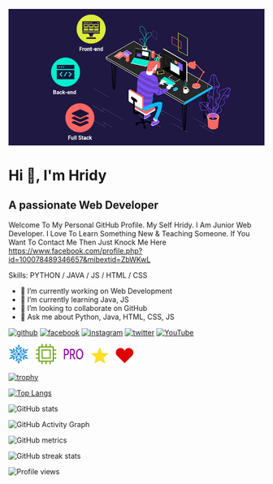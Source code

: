 ![A passionate Web Developer ](https://raw.githubusercontent.com/NdekoCode/NdekoCode/main/assets/img/banner-fullstack.gif)

# Hi 👋, I'm Hridy
## A passionate Web Developer 

Welcome To My Personal GitHub Profile. My Self Hridy. I Am Junior Web Developer. I Love To Learn Something New & Teaching Someone. If You Want To Contact Me Then Just Knock Me Here https://www.facebook.com/profile.php?id=100078489346657&mibextid=ZbWKwL

Skills: PYTHON / JAVA / JS / HTML / CSS

- 🔭 I’m currently working on Web Development 
- 🌱 I’m currently learning Java, JS 
- 👯 I’m looking to collaborate on GitHub 
- 💬 Ask me about Python, Java, HTML, CSS, JS 


[<img src='https://cdn.jsdelivr.net/npm/simple-icons@3.0.1/icons/github.svg' alt='github' height='40'>](https://github.com/HridyTunerjina)  [<img src='https://cdn.jsdelivr.net/npm/simple-icons@3.0.1/icons/facebook.svg' alt='facebook' height='40'>](https://www.facebook.com/https://www.facebook.com/profile.php?id=100078489346657&mibextid=ZbWKwL)  [<img src='https://cdn.jsdelivr.net/npm/simple-icons@3.0.1/icons/instagram.svg' alt='instagram' height='40'>](https://www.instagram.com/itsmehridy/)  [<img src='https://cdn.jsdelivr.net/npm/simple-icons@3.0.1/icons/twitter.svg' alt='twitter' height='40'>](https://twitter.com/@HridyTunerjina)  [<img src='https://cdn.jsdelivr.net/npm/simple-icons@3.0.1/icons/youtube.svg' alt='YouTube' height='40'>](https://www.youtube.com/channel/@hridytunerjina6017)  

<a href='https://archiveprogram.github.com/'><img src='https://raw.githubusercontent.com/acervenky/animated-github-badges/master/assets/acbadge.gif' width='40' height='40'></a> <a href='https://docs.github.com/en/developers'><img src='https://raw.githubusercontent.com/acervenky/animated-github-badges/master/assets/devbadge.gif' width='40' height='40'></a> <a href='https://github.com/pricing'><img src='https://raw.githubusercontent.com/acervenky/animated-github-badges/master/assets/pro.gif' width='40' height='40'></a> <a href='https://stars.github.com/'><img src='https://raw.githubusercontent.com/acervenky/animated-github-badges/master/assets/starbadge.gif' width='35' height='35'></a> <a href='https://docs.github.com/en/github/supporting-the-open-source-community-with-github-sponsors'><img src='https://raw.githubusercontent.com/acervenky/animated-github-badges/master/assets/sponsorbadge.gif' width='35' height='35'></a> 

[![trophy](https://github-profile-trophy.vercel.app/?username=HridyTunerjina)](https://github.com/ryo-ma/github-profile-trophy)

[![Top Langs](https://github-readme-stats.vercel.app/api/top-langs/?username=HridyTunerjina)](https://github.com/anuraghazra/github-readme-stats)

![GitHub stats](https://github-readme-stats.vercel.app/api?username=HridyTunerjina&show_icons=true&count_private=true)  

![GitHub Activity Graph](https://activity-graph.herokuapp.com/graph?username=HridyTunerjina)  

![GitHub metrics](https://metrics.lecoq.io/HridyTunerjina)  

![GitHub streak stats](https://streak-stats.demolab.com/?user=HridyTunerjina)  

![Profile views](https://gpvc.arturio.dev/HridyTunerjina)  
